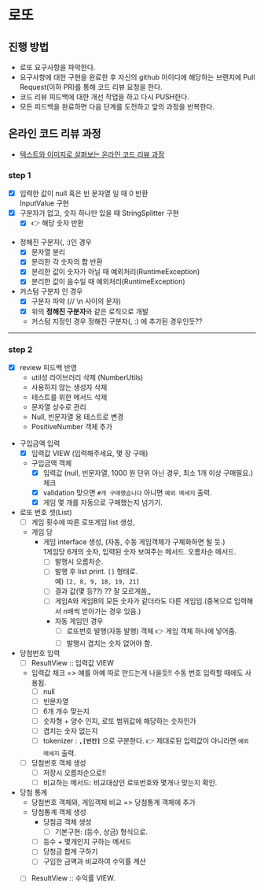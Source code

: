# 로또
## 진행 방법
* 로또 요구사항을 파악한다.
* 요구사항에 대한 구현을 완료한 후 자신의 github 아이디에 해당하는 브랜치에 Pull Request(이하 PR)를 통해 코드 리뷰 요청을 한다.
* 코드 리뷰 피드백에 대한 개선 작업을 하고 다시 PUSH한다.
* 모든 피드백을 완료하면 다음 단계를 도전하고 앞의 과정을 반복한다.

## 온라인 코드 리뷰 과정
* [텍스트와 이미지로 살펴보는 온라인 코드 리뷰 과정](https://github.com/next-step/nextstep-docs/tree/master/codereview)

### step 1
- [x] 입력한 값이 null 혹은 빈 문자열 일 때 0 반환  
    InputValue 구현
- [x] 구분자가 없고, 숫자 하나만 있을 때
    StringSplitter 구현      
  - [x] 👉 해당 숫자 반환  
    
- 정해진 구분자(, :)인 경우 
    - [x] 문자열 분리
    - [x] 분리한 각 숫자의 합 반환
    - [x] 분리한 값이 숫자가 아닐 때 예외처리(RuntimeException)
    - [x] 분리한 값이 음수일 때 예외처리(RuntimeException)

- 커스텀 구분자 인 경우
    - [x] 구분자 파악 (// \n 사이의 문자)
    - [x] 위의 **정해진 구분자**와 같은 로직으로 개발
    - 커스텀 지정인 경우 정해진 구분자(, :) 에 추가된 경우인듯??

----

### step 2
- [x] review 피드백 반영
  - util성 라이브러리 삭제 (NumberUtils)
  - 사용하지 않는 생성자 삭제
  - 테스트를 위한 메서드 삭제
  - 문자열 상수로 관리
  - Null, 빈문자열 용 테스트로 변경
  - PositiveNumber 객체 추가

- 구입금액 입력
  - [x] 입력값 VIEW (입력해주세요, 몇 장 구매)
  - 구입금액 객체
    - [x] 입력값 (null, 빈문자열, 1000 원 단위 아닌 경우, 최소 1개 이상 구매필요.) 체크
    - [x] validation 맞으면 `#개 구매했습니다` 아니면 `예외 메세지` 출력.
    - [x] 게임 몇 개를 자동으로 구매했는지 넘기기.
  
- 로또 번호 셋(List)  
  - [ ] 게임 횟수에 따른 로또게임 list 생성,
  - 게임 당
    - 게임 interface 생성, (자동, 수동 게임객체가 구체화하면 될 듯.)   
        1게임당 6개의 숫자, 입력된 숫자 보여주는 메서드. 오름차순 메서드.
      - [ ] 발행시 오름차순.
      - [ ] 발행 후 list print. `[]` 형태로.  
          예) `[2, 8, 9, 18, 19, 21]`
      - [ ] 결과 값(몇 등??)  ?? 잘 모르게씀,,  
      - [ ] 게임A와 게임B의 모든 숫자가 같더라도 다른 게임임.(중복으로 입력해서 n배씩 받아가는 경우 있음.) 
      - 자동 게임인 경우
        - [ ] 로또번호 발행(자동 발행) 객체 👉 게임 객체 하나에 넣어줌.
        - [ ] 발행시 겹치는 숫자 없어야 함.
  
- 당첨번호 입력
  - [ ] ResultView :: 입력값 VIEW
  - 입력값 체크 => 얘를 아예 따로 만드는게 나을듯!! 수동 번호 입력할 때에도 사용됨.
    - [ ] null 
    - [ ] 빈문자열  
    - [ ] 6개 개수 맞는지
    - [ ] 숫자형 + 양수 인지, 로또 범위값에 해당하는 숫자인가
    - [ ] 겹치는 숫자 없는지
    - [ ] tokenizer : **`,[빈칸]`** 으로 구분한다.
      👉 제대로된 입력값이 아니라면 `예외 메세지` 출력.
    
  - [ ] 당첨번호 객체 생성
    - [ ] 저장시 오름차순으로!!
    - [ ] 비교하는 메서드: 비교대상인 로또번호와 몇개나 맞는지 확인. 
  
- 당첨 통계
  - 당첨번호 객체와, 게임객체 비교 => 당첨통계 객체에 추가
  - 당첨통계 객체 생성  
    - 당첨금 객체 생성
      - [ ] 기본구현: (등수, 상금) 형식으로.
    - [ ] 등수 + 몇개인지 구하는 메서드
    - [ ] 당청금 합계 구하기
    - [ ] 구입한 금액과 비교하여 수익률 계산
  - [ ] ResultView :: 수익률 VIEW.
  
